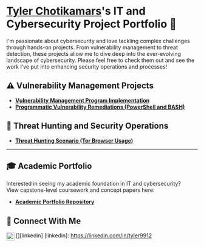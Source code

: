 # <a href="https://www.linkedin.com/in/Tyler9912/">Tyler Chotikamars</a>'s IT and Cybersecurity Project Portfolio 🔐

I'm passionate about cybersecurity and love tackling complex challenges through hands-on projects. From vulnerability management to threat detection, these projects allow me to dive deep into the ever-evolving landscape of cybersecurity. Please feel free to check them out and see the work I’ve put into enhancing security operations and processes!


## ⚠️ Vulnerability Management Projects

- **[Vulnerability Management Program Implementation](https://github.com/Tyler9912/vulnerability-management-project)**
- **[Programmatic Vulnerability Remediations (PowerShell and BASH)](https://github.com/Tyler9912/programmatic-vulnerability-remediation)**



## 🚨 Threat Hunting and Security Operations

- **[Threat Hunting Scenario (Tor Browser Usage)](https://github.com/Tyler9912/threat-hunting-scenario-tor)**

<hr/>


## 🎓 Academic Portfolio 

Interested in seeing my academic foundation in IT and cybersecurity?  
View capstone-level coursework and concept papers here:  
- **[Academic Portfolio Repository](https://github.com/Tyler9912/academic-portfolio)**

## 🤳 Connect With Me

[<img align="left" alt="Tyler | LinkedIn" width="22px" src="https://cdn.jsdelivr.net/npm/simple-icons@v3/icons/linkedin.svg" />][linkedin]
[linkedin]: https://linkedin.com/in/tyler9912

<!--
<img width="35" alt="image" src="https://github.com/user-attachments/assets/2f41c7cd-5ea8-4475-b451-a37161b6c3fb"> 
<img width="35" alt="image" src="https://github.com/user-attachments/assets/77649969-9910-4994-8b96-74a116cfb2a8">
-->
